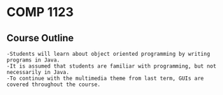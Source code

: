 # COMP 1123

## Course Outline
    -Students will learn about object oriented programming by writing programs in Java. 
    -It is assumed that students are familiar with programming, but not necessarily in Java.
    -To continue with the multimedia theme from last term, GUIs are covered throughout the course. 
